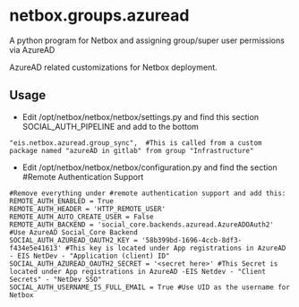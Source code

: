 # netbox.groups.azuread
A python program for Netbox and assigning group/super user permissions via AzureAD 

AzureAD related customizations for Netbox deployment.


## Usage


- Edit /opt/netbox/netbox/netbox/settings.py and find this section SOCIAL_AUTH_PIPELINE and add to the bottom
```
"eis.netbox.azuread.group_sync",  #This is called from a custom package named "azureAD in gitlab" from group "Infrastructure"
```


- Edit /opt/netbox/netbox/netbox/configuration.py and find the section #Remote Authentication Support
```
#Remove everything under #remote authentication support and add this:
REMOTE_AUTH_ENABLED = True
REMOTE_AUTH_HEADER = 'HTTP_REMOTE_USER'
REMOTE_AUTH_AUTO_CREATE_USER = False
REMOTE_AUTH_BACKEND = 'social_core.backends.azuread.AzureADOAuth2' #Use AzureAD Social_Core Backend
SOCIAL_AUTH_AZUREAD_OAUTH2_KEY = '58b399bd-1696-4ccb-8df3-f434e5e41613' #This key is located under App registrations in AzureAD - EIS NetDev - "Application (client) ID"
SOCIAL_AUTH_AZUREAD_OAUTH2_SECRET = '<secret here>' #This Secret is located under App registrations in AzureAD -EIS Netdev - "Client Secrets" - "NetDev SSO"
SOCIAL_AUTH_USERNAME_IS_FULL_EMAIL = True #Use UID as the username for Netbox
```
